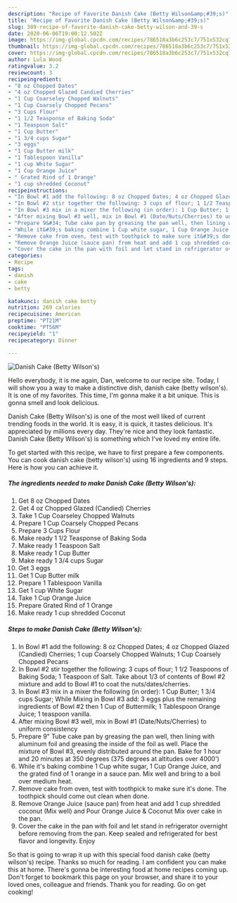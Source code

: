 ```yaml
---
description: "Recipe of Favorite Danish Cake (Betty Wilson&amp;#39;s)"
title: "Recipe of Favorite Danish Cake (Betty Wilson&amp;#39;s)"
slug: 389-recipe-of-favorite-danish-cake-betty-wilson-and-39-s
date: 2020-06-06T19:00:12.502Z
image: https://img-global.cpcdn.com/recipes/786518a3b6c253c7/751x532cq70/danish-cake-betty-wilsons-recipe-main-photo.jpg
thumbnail: https://img-global.cpcdn.com/recipes/786518a3b6c253c7/751x532cq70/danish-cake-betty-wilsons-recipe-main-photo.jpg
cover: https://img-global.cpcdn.com/recipes/786518a3b6c253c7/751x532cq70/danish-cake-betty-wilsons-recipe-main-photo.jpg
author: Lula Wood
ratingvalue: 3.2
reviewcount: 3
recipeingredient:
- "8 oz Chopped Dates"
- "4 oz Chopped Glazed Candied Cherries"
- "1 Cup Coarseley Chopped Walnuts"
- "1 Cup Coarsely Chopped Pecans"
- "3 Cups Flour"
- "1 1/2 Teasponse of Baking Soda"
- "1 Teaspoon Salt"
- "1 Cup Butter"
- "1 3/4 cups Sugar"
- "3 eggs"
- "1 Cup Butter milk"
- "1 Tablespoon Vanilla"
- "1 cup White Sugar"
- "1 Cup Orange Juice"
- " Grated Rind of 1 Orange"
- "1 cup shredded Coconut"
recipeinstructions:
- "In Bowl #1 add the following: 8 oz Chopped Dates; 4 oz Chopped Glazed (Candied) Cherries; 1 cup Coarsely Chopped Walnuts; 1 Cup Coarsely Chopped Pecans"
- "In Bowl #2 stir together the following: 3 cups of flour; 1 1/2 Teaspoons of Baking Soda; 1 Teaspoon of Salt. Take about 1/3 of contents of Bowl #2 mixture and add to Bowl #1 to coat the nuts/dates/cherries."
- "In Bowl #3 mix in a mixer the following (in order): 1 Cup Butter; 1 3/4 cups Sugar; While Mixing in Bowl #3 add: 3 eggs plus the remaining ingredients of Bowl #2 then 1 Cup of Buttermilk; 1 Tablespoon Orange Juice; 1 teaspoon vanilla."
- "After mixing Bowl #3 well, mix in Bowl #1 (Date/Nuts/Cherries) to uniform consistency"
- "Prepare 9&#34; Tube cake pan by greasing the pan well, then lining with aluminum foil and greasing the inside of the foil as well. Place the mixture of Bowl #3, evenly distributed around the pan. Bake for 1 hour and 20 minutes at 350 degrees (375 degrees at altitudes over 4000&#39;)"
- "While it&#39;s baking combine 1 Cup white sugar, 1 Cup Orange Juice, and the grated find of 1 orange in a sauce pan. Mix well and bring to a boil over medium heat."
- "Remove cake from oven, test with toothpick to make sure it&#39;s done. The toothpick should come out clean when done."
- "Remove Orange Juice (sauce pan) from heat and add 1 cup shredded coconut (Mix well) and Pour Orange Juice &amp; Coconut Mix over cake in the pan."
- "Cover the cake in the pan with foil and let stand in refrigerator overnight before removing from the pan. Keep sealed and refrigerated for best flavor and longevity. Enjoy"
categories:
- Recipe
tags:
- danish
- cake
- betty

katakunci: danish cake betty 
nutrition: 269 calories
recipecuisine: American
preptime: "PT21M"
cooktime: "PT56M"
recipeyield: "1"
recipecategory: Dinner

---
```



![Danish Cake (Betty Wilson&#39;s)](https://img-global.cpcdn.com/recipes/786518a3b6c253c7/751x532cq70/danish-cake-betty-wilsons-recipe-main-photo.jpg)

Hello everybody, it is me again, Dan, welcome to our recipe site. Today, I will show you a way to make a distinctive dish, danish cake (betty wilson&#39;s). It is one of my favorites. This time, I'm gonna make it a bit unique. This is gonna smell and look delicious.



Danish Cake (Betty Wilson&#39;s) is one of the most well liked of current trending foods in the world. It is easy, it is quick, it tastes delicious. It's appreciated by millions every day. They're nice and they look fantastic. Danish Cake (Betty Wilson&#39;s) is something which I've loved my entire life.


To get started with this recipe, we have to first prepare a few components. You can cook danish cake (betty wilson&#39;s) using 16 ingredients and 9 steps. Here is how you can achieve it.

<!--inarticleads1-->

##### The ingredients needed to make Danish Cake (Betty Wilson&#39;s):

1. Get 8 oz Chopped Dates
1. Get 4 oz Chopped Glazed (Candied) Cherries
1. Take 1 Cup Coarseley Chopped Walnuts
1. Prepare 1 Cup Coarsely Chopped Pecans
1. Prepare 3 Cups Flour
1. Make ready 1 1/2 Teasponse of Baking Soda
1. Make ready 1 Teaspoon Salt
1. Make ready 1 Cup Butter
1. Make ready 1 3/4 cups Sugar
1. Get 3 eggs
1. Get 1 Cup Butter milk
1. Prepare 1 Tablespoon Vanilla
1. Get 1 cup White Sugar
1. Take 1 Cup Orange Juice
1. Prepare  Grated Rind of 1 Orange
1. Make ready 1 cup shredded Coconut




<!--inarticleads2-->

##### Steps to make Danish Cake (Betty Wilson&#39;s):

1. In Bowl #1 add the following: 8 oz Chopped Dates; 4 oz Chopped Glazed (Candied) Cherries; 1 cup Coarsely Chopped Walnuts; 1 Cup Coarsely Chopped Pecans
1. In Bowl #2 stir together the following: 3 cups of flour; 1 1/2 Teaspoons of Baking Soda; 1 Teaspoon of Salt. Take about 1/3 of contents of Bowl #2 mixture and add to Bowl #1 to coat the nuts/dates/cherries.
1. In Bowl #3 mix in a mixer the following (in order): 1 Cup Butter; 1 3/4 cups Sugar; While Mixing in Bowl #3 add: 3 eggs plus the remaining ingredients of Bowl #2 then 1 Cup of Buttermilk; 1 Tablespoon Orange Juice; 1 teaspoon vanilla.
1. After mixing Bowl #3 well, mix in Bowl #1 (Date/Nuts/Cherries) to uniform consistency
1. Prepare 9&#34; Tube cake pan by greasing the pan well, then lining with aluminum foil and greasing the inside of the foil as well. Place the mixture of Bowl #3, evenly distributed around the pan. Bake for 1 hour and 20 minutes at 350 degrees (375 degrees at altitudes over 4000&#39;)
1. While it&#39;s baking combine 1 Cup white sugar, 1 Cup Orange Juice, and the grated find of 1 orange in a sauce pan. Mix well and bring to a boil over medium heat.
1. Remove cake from oven, test with toothpick to make sure it&#39;s done. The toothpick should come out clean when done.
1. Remove Orange Juice (sauce pan) from heat and add 1 cup shredded coconut (Mix well) and Pour Orange Juice &amp; Coconut Mix over cake in the pan.
1. Cover the cake in the pan with foil and let stand in refrigerator overnight before removing from the pan. Keep sealed and refrigerated for best flavor and longevity. Enjoy




So that is going to wrap it up with this special food danish cake (betty wilson&#39;s) recipe. Thanks so much for reading. I am confident you can make this at home. There's gonna be interesting food at home recipes coming up. Don't forget to bookmark this page on your browser, and share it to your loved ones, colleague and friends. Thank you for reading. Go on get cooking!
